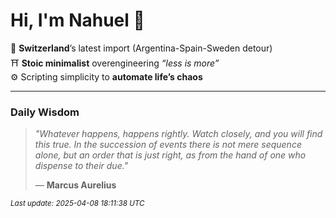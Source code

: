 # Hi, I'm Nahuel :tiger:

📍 **Switzerland**’s latest import (Argentina-Spain-Sweden detour)  
⛩️ **Stoic minimalist** overengineering *“less is more”*  
⚙️ Scripting simplicity to **automate life’s chaos**

---

### Daily Wisdom
> _"Whatever happens, happens rightly. Watch closely, and you will find this true. In the succession of events there is not mere sequence alone, but an order that is just right, as from the hand of one who dispense to their due."_  
>
> — **Marcus Aurelius**

<sub>*Last update: 2025-04-08 18:11:38 UTC*</sub>

